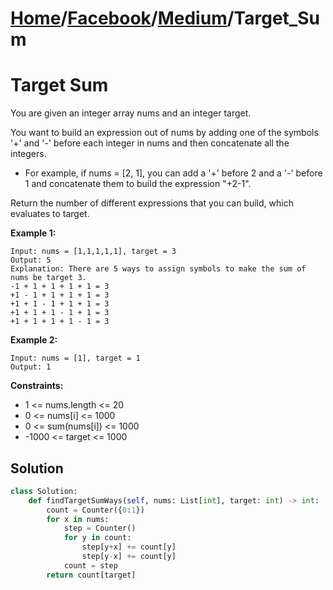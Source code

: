# [Home](./../..)/[Facebook](./..)/[Medium](./)/Target_Sum
<h1>Target Sum</h1>

<p>
You are given an integer array nums and an integer target.
</p>
<p>
You want to build an expression out of nums by adding one of the symbols '+' and '-' before each integer in nums and then concatenate all the integers.
</p>

- For example, if nums = [2, 1], you can add a '+' before 2 and a '-' before 1 and concatenate them to build the expression "+2-1".

<p>
Return the number of different expressions that you can build, which evaluates to target.
</p>

<b>Example 1:</b>

    Input: nums = [1,1,1,1,1], target = 3
    Output: 5
    Explanation: There are 5 ways to assign symbols to make the sum of nums be target 3.
    -1 + 1 + 1 + 1 + 1 = 3
    +1 - 1 + 1 + 1 + 1 = 3
    +1 + 1 - 1 + 1 + 1 = 3
    +1 + 1 + 1 - 1 + 1 = 3
    +1 + 1 + 1 + 1 - 1 = 3

<b>Example 2:</b>

    Input: nums = [1], target = 1
    Output: 1

<b>Constraints:</b>

- 1 <= nums.length <= 20
- 0 <= nums[i] <= 1000
- 0 <= sum(nums[i]) <= 1000
- -1000 <= target <= 1000

<h2>Solution</h2>

```python
class Solution:
    def findTargetSumWays(self, nums: List[int], target: int) -> int:
        count = Counter({0:1})
        for x in nums:
            step = Counter()
            for y in count:
                step[y+x] += count[y]
                step[y-x] += count[y]
            count = step
        return count[target]
```
